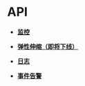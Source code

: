 # API<a name="aom_04_0010"></a>

-   **[监控](监控.md)**  

-   **[弹性伸缩（即将下线）](弹性伸缩（即将下线）.md)**  

-   **[日志](日志.md)**  

-   **[事件告警](事件告警.md)**  



